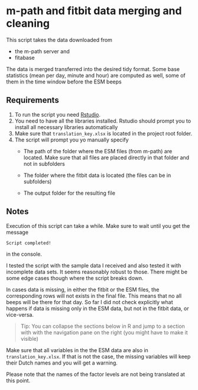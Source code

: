 # m-path and fitbit data merging and cleaning

This script takes the data downloaded from

-   the m-path server and
-   fitabase

The data is merged transferred into the desired tidy format. Some base statistics (mean per day, minute and hour) are computed as well, some of them in the time window before the ESM beeps

## Requirements

1.  To run the script you need [Rstudio](https://posit.co/download/rstudio-desktop/).
2.  You need to have all the libraries installed. Rstudio should prompt you to install all necessary libraries automatically
3.  Make sure that `translation_key.xlsx` is located in the project root folder.
4.  The script will prompt you yo manually specify
    -   The path of the folder where the ESM files (from m-path) are located. Make sure that all files are placed directly in that folder and not in subfolders

    -   The folder where the fitbit data is located (the files can be in subfolders)

    -   The output folder for the resulting file

## Notes

Execution of this script can take a while. Make sure to wait until you get the message

```         
Script completed!
```

in the console.

I tested the script with the sample data I received and also tested it with incomplete data sets. It seems reasonably robust to those. There might be some edge cases though where the script breaks down.

In cases data is missing, in either the fitbit or the ESM files, the corresponding rows will not exists in the final file. This means that no all beeps will be there for that day. So far I did not check explicitly what happens if data is missing only in the ESM data, but not in the fitbit data, or vice-versa.

> Tip: You can collapse the sections below in R and jump to a section with with the navigation pane on the right (you might have to make it visible)

Make sure that all variables in the the ESM data are also in `translation_key.xlsx`. If that is not the case, the missing variables will keep their Dutch names and you will get a warning.

Please note that the names of the factor levels are not being translated at this point.
